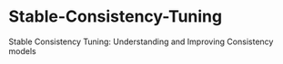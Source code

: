 # Stable-Consistency-Tuning
Stable Consistency Tuning: Understanding and Improving Consistency models
